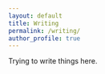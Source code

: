 ```yaml
---
layout: default
title: Writing
permalink: /writing/
author_profile: true
---
```


Trying to write things here.